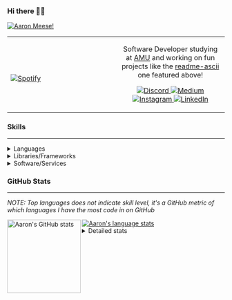 ### Hi there 👋🏻
[![Aaron Meese!](https://user-images.githubusercontent.com/17814535/88975338-a2aabf00-d27f-11ea-963f-8a19608716b4.png)](https://github.com/ajmeese7/readme-ascii "README ASCII")

<!-- Modified from project here: https://github.com/novatorem/novatorem -->
<table width="100%"> 
  <tr>
  <td width="50%">
      
&nbsp; <br> [![Spotify](https://ajmeese7.vercel.app/api/spotify)](https://open.spotify.com/user/ajmeese)

  </td>
  <td width="50%">

<p align="center">
Software Developer studying at <a href="https://www.amu.apus.edu/">AMU</a> and working on fun 
projects like the <a href="https://github.com/ajmeese7/readme-ascii">readme-ascii</a> one featured above!
</p>
<p align="center">
  <a href="https://discord.gg/PxRTQg3">
    <img src="https://img.shields.io/badge/discord-ajmeese7%234835-369?style=flat-square&logo=discord&logoColor=white&color=purple" alt="Discord" title="Discord">
  </a>
  <a href="https://link.aaronmeese.com/medium">
    <img src="https://img.shields.io/badge/medium-ajmeese7-1DB954?style=flat-square&logo=medium&logoColor=white" alt="Medium" title="Medium">
  </a>
  <br />
  <a href="https://link.aaronmeese.com/instagram">
    <img src="https://img.shields.io/badge/instagram-ajmeese7-1DB954?style=flat-square&logo=instagram&logoColor=white&color=c13584" alt="Instagram" title="Instagram">
  </a>
  <a href="https://link.aaronmeese.com/linkedin">
    <img src="https://img.shields.io/badge/linkedIn-aaronmeese-1DB954?style=flat-square&logo=linkedin&logoColor=white&color=blue" alt="LinkedIn" title="LinkedIn">
  </a>
</p>
  </td>
  </table>

[//]: <> (The `&nbsp;` is to have Aphelion take up more space)

### Skills ###
----
<details>
<summary>Languages</summary>

+ JavaScript
+ HTML
+ CSS
    + [README ASCII](https://github.com/ajmeese7/readme-ascii)
+ PHP
    + [Coupon Booked](https://github.com/ajmeese7/coupon-booked)
    + [Steam Summary](https://github.com/ajmeese7/steam-summary)
+ Java
    + [BRCC Java](https://github.com/ajmeese7/brcc-java)
    + [Euler Problems](https://github.com/ajmeese7/euler-problems)

</details>
<details>
<summary>Libraries/Frameworks</summary>

+ NodeJS
    + [Snapchat Share](https://github.com/ajmeese7/snapchat-share)
    + [FRC Spreadsheets](https://github.com/ajmeese7/frc-spreadsheets)
+ Cordova
+ React Native
+ jQuery
+ Discord.js
    + [Spambot](https://github.com/ajmeese7/spambot)
    + [Automatic Reactions](https://github.com/ajmeese7/automatic-reactions)
    + [Multiple Reactions](https://github.com/ajmeese7/multiple-reactions)
    + [Galley Calls](https://github.com/ajmeese7/galley-calls)
    + [Tatsu Toolbox](https://github.com/ajmeese7/tatsu-toolbox)
+ Puppeteer
    + [README ASCII](https://github.com/ajmeese7/readme-ascii)
    + [Dynamic Page Retrieval](https://github.com/ajmeese7/dynamic-page-retrieval)
+ Nightmare.js
    + [Steam Queue Clicker](https://github.com/ajmeese7/steam-queue-clicker)
    + [Repbot](https://github.com/ajmeese7/repbot)
+ Express
    + [Galley Calls](https://github.com/ajmeese7/galley-calls)
+ pdf-lib
+ async

</details>
<details>
<summary>Software/Services</summary>

+ Wallpaper Engine
    + [Random Wallpaper](https://github.com/ajmeese7/random-wallpaper)
    + [Image of the Day](https://github.com/ajmeese7/image-of-the-day)
+ phpMyAdmin
+ cPanel
+ Cloudinary
+ Cloudflare Workers
+ Firefox Extensions
    + [Chess Next Move](https://github.com/ajmeese7/chess-next-move)
    + [Gmail Label Organizer](https://github.com/ajmeese7/gmail-label-organizer)
+ Google Analytics
+ Heroku
+ Nexmo
+ Twilio
    + [Galley Calls](https://github.com/ajmeese7/galley-calls)
+ Sonix
    + [Galley Calls](https://github.com/ajmeese7/galley-calls)
+ Auth0
+ OneSignal

</details>

### GitHub Stats ###
----
*NOTE: Top languages does not indicate skill level, it's a GitHub metric of which languages I have the most code in on GitHub*

<a href="https://profile-summary-for-github.com/user/ajmeese7">
  <img align="left" height="170px" src="https://github-readme-stats.vercel.app/api?username=ajmeese7&show_icons=true&line_height=27&count_private=true&include_all_commits=true" alt="Aaron's GitHub stats"/>
  <img src="https://github-readme-stats.vercel.app/api/top-langs/?username=ajmeese7&hide_langs_below=5&layout=compact" alt="Aaron's language stats"/>
</a>

<details>
<summary>Detailed stats</summary>

### :zap: Recent Activity
<!--START_SECTION:activity-->
1. 🗣 Commented on [#4](https://github.com/ajmeese7/steam-summary/issues/4) in [ajmeese7/steam-summary](https://github.com/ajmeese7/steam-summary)
2. ❗️ Closed issue [#33](https://github.com/ajmeese7/spambot/issues/33) in [ajmeese7/spambot](https://github.com/ajmeese7/spambot)
3. 🗣 Commented on [#33](https://github.com/ajmeese7/spambot/issues/33) in [ajmeese7/spambot](https://github.com/ajmeese7/spambot)
4. ❗️ Closed issue [#42](https://github.com/ajmeese7/spambot/issues/42) in [ajmeese7/spambot](https://github.com/ajmeese7/spambot)
5. 🗣 Commented on [#42](https://github.com/ajmeese7/spambot/issues/42) in [ajmeese7/spambot](https://github.com/ajmeese7/spambot)
<!--END_SECTION:activity-->

### 🧐 Waka Stats
<!--START_SECTION:waka-->
**🐱 My Github Data** 

> 🏆 140 Contributions in the Year 2021
 > 
> 📦 65.4 kB Used in Github's Storage 
 > 
> 🚫 Not Opted to Hire
 > 
> 📜 52 Public Repositories 
 > 
> 🔑 21 Private Repositories  
 > 
**I'm an Early 🐤** 

```text
🌞 Morning    314 commits    ████████░░░░░░░░░░░░░░░░░   34.24% 
🌆 Daytime    386 commits    ██████████░░░░░░░░░░░░░░░   42.09% 
🌃 Evening    207 commits    █████░░░░░░░░░░░░░░░░░░░░   22.57% 
🌙 Night      10 commits     ░░░░░░░░░░░░░░░░░░░░░░░░░   1.09%

```
📅 **I'm Most Productive on Saturday** 

```text
Monday       111 commits    ███░░░░░░░░░░░░░░░░░░░░░░   12.1% 
Tuesday      121 commits    ███░░░░░░░░░░░░░░░░░░░░░░   13.2% 
Wednesday    95 commits     ██░░░░░░░░░░░░░░░░░░░░░░░   10.36% 
Thursday     109 commits    ███░░░░░░░░░░░░░░░░░░░░░░   11.89% 
Friday       136 commits    ███░░░░░░░░░░░░░░░░░░░░░░   14.83% 
Saturday     176 commits    ████░░░░░░░░░░░░░░░░░░░░░   19.19% 
Sunday       169 commits    ████░░░░░░░░░░░░░░░░░░░░░   18.43%

```


📊 **This Week I Spent My Time On** 

```text
⌚︎ Time Zone: America/Chicago

💬 Programming Languages: 
JavaScript               8 hrs 22 mins       ███████████████░░░░░░░░░░   59.99% 
TypeScript               2 hrs 28 mins       ████░░░░░░░░░░░░░░░░░░░░░   17.75% 
Python                   1 hr 33 mins        ██░░░░░░░░░░░░░░░░░░░░░░░   11.21% 
JSON                     37 mins             █░░░░░░░░░░░░░░░░░░░░░░░░   4.53% 
Markdown                 17 mins             ░░░░░░░░░░░░░░░░░░░░░░░░░   2.09%

🐱‍💻 Projects: 
stocks-dashboard         8 hrs 8 mins        ██████████████░░░░░░░░░░░   58.25% 
social-dashboard         2 hrs 59 mins       █████░░░░░░░░░░░░░░░░░░░░   21.41% 
message-scheduler        1 hr 49 mins        ███░░░░░░░░░░░░░░░░░░░░░░   13.08% 
discord.js               34 mins             █░░░░░░░░░░░░░░░░░░░░░░░░   4.12% 
karameese.com            23 mins             ░░░░░░░░░░░░░░░░░░░░░░░░░   2.8%

```

**I Mostly Code in JavaScript** 

```text
JavaScript               29 repos            █████████████░░░░░░░░░░░░   54.72% 
HTML                     9 repos             ████░░░░░░░░░░░░░░░░░░░░░   16.98% 
Java                     4 repos             ██░░░░░░░░░░░░░░░░░░░░░░░   7.55% 
CSS                      4 repos             ██░░░░░░░░░░░░░░░░░░░░░░░   7.55% 
Python                   3 repos             █░░░░░░░░░░░░░░░░░░░░░░░░   5.66%

```



<!--END_SECTION:waka-->
</details>
